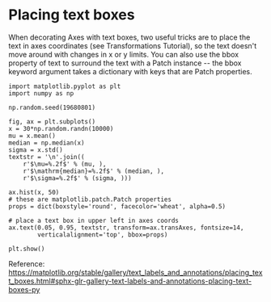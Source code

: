 # Placing text boxes
When decorating Axes with text boxes, two useful tricks are to place the text in axes coordinates (see Transformations Tutorial), so the text doesn't move around with changes in x or y limits. 
You can also use the bbox property of text to surround the text with a Patch instance -- the bbox keyword argument takes a dictionary with keys that are Patch properties.
```
import matplotlib.pyplot as plt
import numpy as np

np.random.seed(19680801)

fig, ax = plt.subplots()
x = 30*np.random.randn(10000)
mu = x.mean()
median = np.median(x)
sigma = x.std()
textstr = '\n'.join((
    r'$\mu=%.2f$' % (mu, ),
    r'$\mathrm{median}=%.2f$' % (median, ),
    r'$\sigma=%.2f$' % (sigma, )))

ax.hist(x, 50)
# these are matplotlib.patch.Patch properties
props = dict(boxstyle='round', facecolor='wheat', alpha=0.5)

# place a text box in upper left in axes coords
ax.text(0.05, 0.95, textstr, transform=ax.transAxes, fontsize=14,
        verticalalignment='top', bbox=props)

plt.show()
```

Reference: https://matplotlib.org/stable/gallery/text_labels_and_annotations/placing_text_boxes.html#sphx-glr-gallery-text-labels-and-annotations-placing-text-boxes-py
